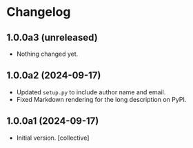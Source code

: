 # Changelog

## 1.0.0a3 (unreleased)


- Nothing changed yet.


## 1.0.0a2 (2024-09-17)

- Updated `setup.py` to include author name and email.
- Fixed Markdown rendering for the long description on PyPI.

## 1.0.0a1 (2024-09-17)

- Initial version. [collective]
